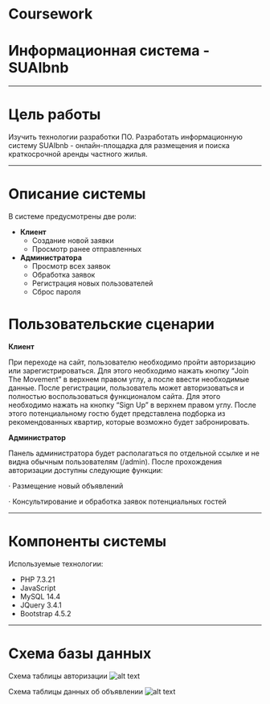 # **Coursework** #
# **Информационная система - SUAIbnb**
--------------------------

# **Цель работы**
Изучить технологии разработки ПО. Разработать информационную систему SUAIbnb - онлайн-площадка для размещения и поиска краткосрочной аренды частного жилья.

-------------------------
# **Описание системы**
В системе предусмотрены две роли:
* **Клиент** 
    * Создание новой заявки 
    * Просмотр ранее отправленных
* **Администратора** 
    * Просмотр всех заявок
    * Обработка заявок
    * Регистрация новых пользователей
    * Сброс пароля 

# **Пользовательские сценарии**

**Клиент**

При переходе на сайт, пользователю необходимо пройти авторизацию или зарегистрироваться. Для этого необходимо нажать кнопку “Join The Movement” в верхнем правом углу, а после ввести необходимые данные. После регистрации, пользователь может авторизоваться и полностью воспользоваться функционалом сайта. Для этого необходимо нажать на кнопку “Sign Up” в верхнем правом углу. После этого потенциальному гостю будет представлена подборка из рекомендованных квартир, которые возможно будет забронировать.

**Администратор**

Панель администратора будет располагаться по отдельной ссылке и не видна обычным пользователям (/admin). После прохождения авторизации доступны следующие функции:

· Размещение новый объявлений

· Консультирование и обработка заявок потенциальных гостей

-------------------
# **Компоненты системы**
Используемые технологии:
* PHP 7.3.21
* JavaScript
* MySQL 14.4
* JQuery 3.4.1
* Bootstrap 4.5.2

--------
# **Схема базы данных**
Схема таблицы авторизации
![alt text](https://user-images.githubusercontent.com/82410774/147378671-dd5dee0d-deb6-431b-96df-da8f5716efe3.jpg)

Схема таблицы данных об объявлении
![alt text](https://user-images.githubusercontent.com/82410774/147378677-ed711cb7-f404-4fd9-aca5-fd2ac5877ee3.jpg)
